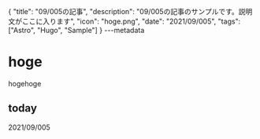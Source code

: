 {
  "title": "09/005の記事",
  "description": "09/005の記事のサンプルです。説明文がここに入ります",
  "icon": "hoge.png",
  "date": "2021/09/005",
  "tags": ["Astro", "Hugo", "Sample"]
}
---metadata

# hoge
hogehoge

## today
2021/09/005